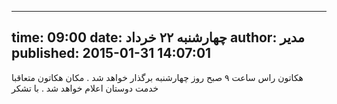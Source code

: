 ----------
time: 09:00
date: چهارشنبه ۲۲ خرداد
author: مدیر
published: 2015-01-31 14:07:01
----------
هکاتون راس ساعت ۹ صبح روز چهارشنبه برگذار خواهد شد . مکان هکاتون متعاقبا خدمت دوستان اعلام خواهد شد . با تشکر